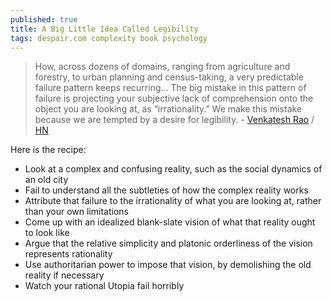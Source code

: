 ```yaml
---
published: true
title: A Big Little Idea Called Legibility
tags: despair.com complexity book psychology
---
```

> How, across dozens of domains, ranging from agriculture and forestry, to urban planning and census-taking, a very predictable failure pattern keeps recurring... The big mistake in this pattern of failure is projecting your subjective lack of comprehension onto the object you are looking at, as “irrationality.” We make this mistake because we are tempted by a desire for legibility. - [Venkatesh Rao](https://www.ribbonfarm.com/2010/07/26/a-big-little-idea-called-legibility/) / [HN](https://news.ycombinator.com/item?id=21996377)

Here is the recipe:
- Look at a complex and confusing reality, such as the social dynamics of an old city
- Fail to understand all the subtleties of how the complex reality works
- Attribute that failure to the irrationality of what you are looking at, rather than your own limitations
- Come up with an idealized blank-slate vision of what that reality ought to look like
- Argue that the relative simplicity and platonic orderliness of the vision represents rationality
- Use authoritarian power to impose that vision, by demolishing the old reality if necessary
- Watch your rational Utopia fail horribly

